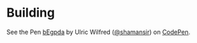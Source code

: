 # Building

<script async src="//jsfiddle.net/shaman_sir/e4fp9u8m/embed/"></script>

<script src="https://gist.github.com/shamansir/1d7b26fff6f650af49fb.js"></script>

<p data-height="145" data-theme-id="0" data-slug-hash="bEgpda" data-default-tab="html" data-user="shamansir" data-preview="true" class='codepen'>See the Pen <a href='http://codepen.io/shamansir/pen/bEgpda/'>bEgpda</a> by Ulric Wilfred (<a href='http://codepen.io/shamansir'>@shamansir</a>) on <a href='http://codepen.io'>CodePen</a>.</p>
<script async src="//assets.codepen.io/assets/embed/ei.js"></script>

